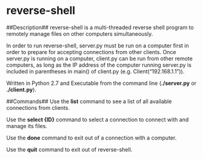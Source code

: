 # reverse-shell

##Description##
reverse-shell is a multi-threaded reverse shell program to remotely manage files on other computers simultaneously.

In order to run reverse-shell, server.py must be run on a computer first in order to prepare for accepting connections from other clients. Once server.py is running on a computer, client.py can be run from other remote computers, as long as the IP address of the computer running server.py is included in parentheses in main() of client.py (e.g. Client(“192.168.1.1”)). 

Written in Python 2.7 and Executable from the command line (**./server.py** or **./client.py**).


##Commands##
Use the **list** command to see a list of all available connections from clients. 

Use the **select {ID}** command to select a connection to connect with and manage its files.

Use the **done** command to exit out of a connection with a computer.

Use the **quit** command to exit out of reverse-shell. 